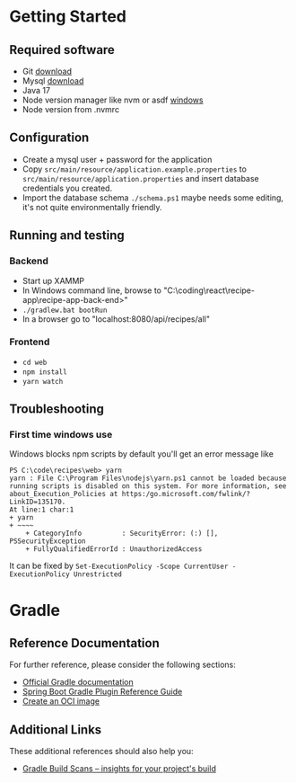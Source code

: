 # Getting Started

## Required software

* Git [download](https://git-scm.com/download)
* Mysql [download](https://dev.mysql.com/downloads/installer/)
* Java 17
* Node version manager like nvm or asdf [windows](https://github.com/coreybutler/nvm-windows#installation--upgrades)
* Node version from .nvmrc

## Configuration

* Create a mysql user + password for the application
* Copy `src/main/resource/application.example.properties` to `src/main/resource/application.properties` and insert database credentials you created.
* Import the database schema `./schema.ps1` maybe needs some editing, it's not quite environmentally friendly.

## Running and testing

### Backend

* Start up XAMMP
* In Windows command line, browse to "C:\coding\react\recipe-app\recipe-app-back-end>"
* `./gradlew.bat bootRun`
* In a browser go to "localhost:8080/api/recipes/all"

### Frontend

* `cd web`
* `npm install`
* `yarn watch`

## Troubleshooting

### First time windows use
Windows blocks npm scripts by default you'll get an error message like
```
PS C:\code\recipes\web> yarn
yarn : File C:\Program Files\nodejs\yarn.ps1 cannot be loaded because running scripts is disabled on this system. For more information, see about_Execution_Policies at https:/go.microsoft.com/fwlink/?LinkID=135170.
At line:1 char:1
+ yarn
+ ~~~~
    + CategoryInfo          : SecurityError: (:) [], PSSecurityException
    + FullyQualifiedErrorId : UnauthorizedAccess
```

It can be fixed by `Set-ExecutionPolicy -Scope CurrentUser -ExecutionPolicy Unrestricted`

# Gradle
## Reference Documentation
For further reference, please consider the following sections:

* [Official Gradle documentation](https://docs.gradle.org)
* [Spring Boot Gradle Plugin Reference Guide](https://docs.spring.io/spring-boot/docs/3.3.0-SNAPSHOT/gradle-plugin/reference/html/)
* [Create an OCI image](https://docs.spring.io/spring-boot/docs/3.3.0-SNAPSHOT/gradle-plugin/reference/html/#build-image)

## Additional Links
These additional references should also help you:

* [Gradle Build Scans – insights for your project's build](https://scans.gradle.com#gradle)
